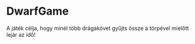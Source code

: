 # DwarfGame

A játék célja, hogy minél több drágakövet gyűjts össze a törpével mielőtt lejár az idő!
